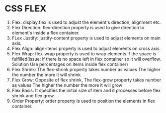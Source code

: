 # CSS FLEX

1. Flex: display:flex is used to adjust the element's direction, alignment etc.
2. Flex Direction: flex-direction property is used to give direction to element's inside a flex container.
3. FLex Justify: justify-content property is used to adjust elements on main axis.
4. Flex Align: align-items property is used to adjust elements on cross axis.
5. Flex Wrap: flex-wrap property is used to wrap elements if the space is fulfilled(issue: if there is no space left in flex container so it will overflow. Solution Use percentages on items inside flex container)
6. Flex Shrink: The flex-shrink property takes number as values The higher the number the more it will shrink
7. Flex Grow: Opposite of flex shrink, The flex-grow property takes number as values The higher the number the more it will grow
8. Flex Basis: It specifies the initial size of item and it processes before flex shrink and flex grow.
9. Order Property: order property is used to position the elements in flex container.

